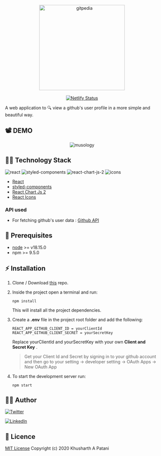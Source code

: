 <p align="center">
    <img src="./src/assets/logo.png" alt="gitpedia" width="280px">
    <br>
    <br>
     <a href="https://app.netlify.com/sites/gitpedia/deploys"><img src="https://api.netlify.com/api/v1/badges/2922c9f3-6683-48f9-918a-667a24665513/deploy-status" alt="Netlify Status"></a>

</p>

A web application to :mag: view a github's user profile in a more simple and beautiful way.

## :film_projector: DEMO

<p align="center">
<img src="./src/assets/demo.gif" alt="musology">
</p>

## :man_technologist: Technology Stack

![react](https://img.shields.io/badge/frontend-react-61dafb?style=flat&logo=React)
![styled-components](https://img.shields.io/badge/styling-styled--components-%23DB7093?style=flat&logo=styled-components)
![react-chart-js-2](https://img.shields.io/badge/charts-react--chart--js--2-yellow?style=flat&logo=Deezer)
![icons](https://img.shields.io/badge/icons-react--icons-red?style=flat&logo=React)

- [React](https://reactjs.org/)
- [styled-components](https://styled-components.com/)
- [React Chart Js 2](https://www.npmjs.com/package/react-chartjs-2)
- [React Icons](https://react-icons.github.io/react-icons/)

### API used

- For fetching github's user data : [Github API](https://developer.github.com/v3/)

## :hatching_chick: Prerequisites

- [node](https://nodejs.org/en/) >= v18.15.0
- npm >= 9.5.0

## :zap: Installation

1. Clone / Download [this](https://github.com/khusharth/gitpedia) repo.
2. Inside the project open a terminal and run:
   ```
   npm install
   ```
   This will install all the project dependencies.
3. Create a **.env** file in the project root folder and add the following:

   ```
   REACT_APP_GITHUB_CLIENT_ID = yourClientId
   REACT_APP_GITHUB_CLIENT_SECRET = yourSecretKey
   ```

   Replace yourClientId and yourSecretKey with your own **Client and Secret Key** .

   > Get your Client Id and Secret by signing in to your github account and then go to your setting -> developer setting -> OAuth Apps -> New OAuth App

4. To start the development server run:
   ```
   npm start
   ```

## :man_in_tuxedo: Author

[![Twitter](https://img.shields.io/badge/follow-%40khusharth19-1DA1F2?style=flat&logo=Twitter)](https://twitter.com/khusharth19)

[![LinkedIn](https://img.shields.io/badge/connect-%40khusharthpatani-%230077B5?style=flat&logo=LinkedIn)](https://www.linkedin.com/in/khusharth/)

## :page_with_curl: Licence

[MIT License](https://github.com/khusharth/gitpedia/blob/master/LICENSE) Copyright (c) 2020 Khusharth A Patani
